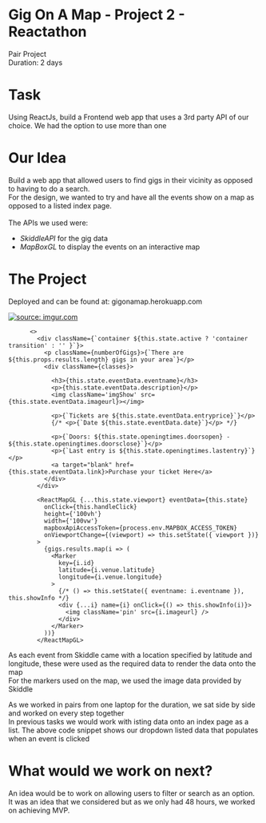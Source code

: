 # Gig On A Map - Project 2 - Reactathon #
Pair Project
<br />
Duration: 2 days


# Task #
Using ReactJs, build a Frontend web app that uses a 3rd party API of our choice. We had the option to use more than one


# Our Idea #
Build a web app that allowed users to find gigs in their vicinity as opposed to having to do a search.
<br />
For the design, we wanted to try and have all the events show on a map as opposed to a listed index page.
<br />
<br />
The APIs we used were:
- *SkiddleAPI* for the gig data
- *MapBoxGL* to display the events on an interactive map

#  The Project #

Deployed and can be found at: gigonamap.herokuapp.com

<a href="https://imgur.com/xURnFuT"><img src="https://i.imgur.com/xURnFuT.png" title="source: imgur.com" /></a>

```return (
      <>
        <div className={`container ${this.state.active ? 'container transition' : '' }`}>
          <p className={numberOfGigs}>{`There are ${this.props.results.length} gigs in your area`}</p>
          <div className={classes}>

            <h3>{this.state.eventData.eventname}</h3>
            <p>{this.state.eventData.description}</p>
            <img className='imgShow' src={this.state.eventData.imageurl}></img>
            
            <p>{`Tickets are ${this.state.eventData.entryprice}`}</p>
            {/* <p>{`Date ${this.state.eventData.date}`}</p> */}
            
            <p>{`Doors: ${this.state.openingtimes.doorsopen} - ${this.state.openingtimes.doorsclose}`}</p>
            <p>{`Last entry is ${this.state.openingtimes.lastentry}`}</p>
            <a target="blank" href={this.state.eventData.link}>Purchase your ticket Here</a>
          </div>
        </div>

        <ReactMapGL {...this.state.viewport} eventData={this.state}
          onClick={this.handleClick}
          height={'100vh'}
          width={'100vw'}
          mapboxApiAccessToken={process.env.MAPBOX_ACCESS_TOKEN}
          onViewportChange={(viewport) => this.setState({ viewport })}
        >
          {gigs.results.map(i => (
            <Marker
              key={i.id}
              latitude={i.venue.latitude}
              longitude={i.venue.longitude}
            >
              {/* () => this.setState({ eventname: i.eventname }), this.showInfo */}
              <div {...i} name={i} onClick={() => this.showInfo(i)}>
                <img className='pin' src={i.imageurl} />
              </div>
            </Marker>
          ))}
        </ReactMapGL>        
```

As each event from Skiddle came with a location specified by latitude and longitude, these were used as the required data to render the data onto the map
<br />
For the markers used on the map, we used the image data provided by Skiddle


As we worked in pairs from one laptop for the duration, we sat side by side and worked on every step together 
<br />
In previous tasks we would work with isting data onto an index page as a list.  The above code snippet shows our dropdown listed data that populates when an event is clicked


# What would we work on next? #
An idea would be to work on allowing users to filter or search as an option.  It was an idea that we considered but as we only had 48 hours, we worked on achieving MVP.
